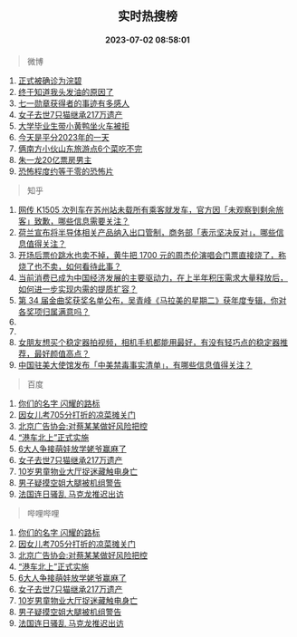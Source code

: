 <div align="center"><h2>实时热搜榜</h2><h4>2023-07-02 08:58:01</h4></div>

> 微博  

1. [正式被确诊为浣碧](https://s.weibo.com/weibo?q=%23%E6%AD%A3%E5%BC%8F%E8%A2%AB%E7%A1%AE%E8%AF%8A%E4%B8%BA%E6%B5%A3%E7%A2%A7%23&t=31&band_rank=1&Refer=top)<br />
2. [终于知道我头发油的原因了](https://s.weibo.com/weibo?q=%23%E7%BB%88%E4%BA%8E%E7%9F%A5%E9%81%93%E6%88%91%E5%A4%B4%E5%8F%91%E6%B2%B9%E7%9A%84%E5%8E%9F%E5%9B%A0%E4%BA%86%23&t=31&band_rank=2&Refer=top)<br />
3. [七一勋章获得者的事迹有多感人](https://s.weibo.com/weibo?q=%23%E4%B8%83%E4%B8%80%E5%8B%8B%E7%AB%A0%E8%8E%B7%E5%BE%97%E8%80%85%E7%9A%84%E4%BA%8B%E8%BF%B9%E6%9C%89%E5%A4%9A%E6%84%9F%E4%BA%BA%23&t=31&band_rank=3&Refer=top)<br />
4. [女子去世7只猫继承217万遗产](https://s.weibo.com/weibo?q=%23%E5%A5%B3%E5%AD%90%E5%8E%BB%E4%B8%967%E5%8F%AA%E7%8C%AB%E7%BB%A7%E6%89%BF217%E4%B8%87%E9%81%97%E4%BA%A7%23&t=31&band_rank=4&Refer=top)<br />
5. [大学毕业生带小黄鸭坐火车被拒](https://s.weibo.com/weibo?q=%23%E5%A4%A7%E5%AD%A6%E6%AF%95%E4%B8%9A%E7%94%9F%E5%B8%A6%E5%B0%8F%E9%BB%84%E9%B8%AD%E5%9D%90%E7%81%AB%E8%BD%A6%E8%A2%AB%E6%8B%92%23&t=31&band_rank=5&Refer=top)<br />
6. [今天是平分2023年的一天](https://s.weibo.com/weibo?q=%23%E4%BB%8A%E5%A4%A9%E6%98%AF%E5%B9%B3%E5%88%862023%E5%B9%B4%E7%9A%84%E4%B8%80%E5%A4%A9%23&t=31&band_rank=6&Refer=top)<br />
7. [俩南方小伙山东旅游点6个菜吃不完](https://s.weibo.com/weibo?q=%23%E4%BF%A9%E5%8D%97%E6%96%B9%E5%B0%8F%E4%BC%99%E5%B1%B1%E4%B8%9C%E6%97%85%E6%B8%B8%E7%82%B96%E4%B8%AA%E8%8F%9C%E5%90%83%E4%B8%8D%E5%AE%8C%23&t=31&band_rank=7&Refer=top)<br />
8. [朱一龙20亿票房男主](https://s.weibo.com/weibo?q=%23%E6%9C%B1%E4%B8%80%E9%BE%9920%E4%BA%BF%E7%A5%A8%E6%88%BF%E7%94%B7%E4%B8%BB%23&t=31&band_rank=8&Refer=top)<br />
9. [恐怖程度约等于零的恐怖片](https://s.weibo.com/weibo?q=%23%E6%81%90%E6%80%96%E7%A8%8B%E5%BA%A6%E7%BA%A6%E7%AD%89%E4%BA%8E%E9%9B%B6%E7%9A%84%E6%81%90%E6%80%96%E7%89%87%23&t=31&band_rank=9&Refer=top)<br />

> 知乎  

1. [网传 K1505 次列车在苏州站未载所有乘客就发车，官方因「未观察到剩余旅客」致歉，哪些信息需要关注？](https://www.zhihu.com/question/609806278)<br />
2. [荷兰宣布将半导体相关产品纳入出口管制，商务部「表示坚决反对」，哪些信息值得关注？](https://www.zhihu.com/question/609805120)<br />
3. [开场后票价跳水也卖不掉，黄牛把 1700 元的周杰伦演唱会门票直接烧了，称烧了也不卖，如何看待此事？](https://www.zhihu.com/question/609780283)<br />
4. [当前消费已成为中国经济发展的主要驱动力，在上半年积压需求大量释放后，如何进一步实现内需的提质扩容？](https://www.zhihu.com/question/609606386)<br />
5. [第 34 届金曲奖获奖名单公布，吴青峰​​​《马拉美的星期二》获年度专辑，你对各奖项归属满意吗？](https://www.zhihu.com/question/609813513)<br />
6. []()<br />
7. []()<br />
8. [女朋友想买个稳定器拍视频，相机手机都能用最好，有没有轻巧点的稳定器推荐，最好颜值高点？](https://www.zhihu.com/question/602610611)<br />
9. [中国驻美大使馆发布「中美禁毒事实清单」，有哪些信息值得关注？](https://www.zhihu.com/question/609763242)<br />

> 百度  

1. [你们的名字 闪耀的路标](https://www.baidu.com/s?wd=%E4%BD%A0%E4%BB%AC%E7%9A%84%E5%90%8D%E5%AD%97+%E9%97%AA%E8%80%80%E7%9A%84%E8%B7%AF%E6%A0%87&sa=fyb_news&rsv_dl=fyb_news)<br />
2. [因女儿考705分打折的凉菜摊关门](https://www.baidu.com/s?wd=%E5%9B%A0%E5%A5%B3%E5%84%BF%E8%80%83705%E5%88%86%E6%89%93%E6%8A%98%E7%9A%84%E5%87%89%E8%8F%9C%E6%91%8A%E5%85%B3%E9%97%A8&sa=fyb_news&rsv_dl=fyb_news)<br />
3. [北京广告协会:对蔡某某做好风险把控](https://www.baidu.com/s?wd=%E5%8C%97%E4%BA%AC%E5%B9%BF%E5%91%8A%E5%8D%8F%E4%BC%9A%3A%E5%AF%B9%E8%94%A1%E6%9F%90%E6%9F%90%E5%81%9A%E5%A5%BD%E9%A3%8E%E9%99%A9%E6%8A%8A%E6%8E%A7&sa=fyb_news&rsv_dl=fyb_news)<br />
4. [“港车北上”正式实施](https://www.baidu.com/s?wd=%E2%80%9C%E6%B8%AF%E8%BD%A6%E5%8C%97%E4%B8%8A%E2%80%9D%E6%AD%A3%E5%BC%8F%E5%AE%9E%E6%96%BD&sa=fyb_news&rsv_dl=fyb_news)<br />
5. [6大人争接萌娃放学姥爷赢麻了](https://www.baidu.com/s?wd=6%E5%A4%A7%E4%BA%BA%E4%BA%89%E6%8E%A5%E8%90%8C%E5%A8%83%E6%94%BE%E5%AD%A6%E5%A7%A5%E7%88%B7%E8%B5%A2%E9%BA%BB%E4%BA%86&sa=fyb_news&rsv_dl=fyb_news)<br />
6. [女子去世7只猫继承217万遗产](https://www.baidu.com/s?wd=%E5%A5%B3%E5%AD%90%E5%8E%BB%E4%B8%967%E5%8F%AA%E7%8C%AB%E7%BB%A7%E6%89%BF217%E4%B8%87%E9%81%97%E4%BA%A7&sa=fyb_news&rsv_dl=fyb_news)<br />
7. [10岁男童物业大厅捉迷藏触电身亡](https://www.baidu.com/s?wd=10%E5%B2%81%E7%94%B7%E7%AB%A5%E7%89%A9%E4%B8%9A%E5%A4%A7%E5%8E%85%E6%8D%89%E8%BF%B7%E8%97%8F%E8%A7%A6%E7%94%B5%E8%BA%AB%E4%BA%A1&sa=fyb_news&rsv_dl=fyb_news)<br />
8. [男子疑摸空姐大腿被机组警告](https://www.baidu.com/s?wd=%E7%94%B7%E5%AD%90%E7%96%91%E6%91%B8%E7%A9%BA%E5%A7%90%E5%A4%A7%E8%85%BF%E8%A2%AB%E6%9C%BA%E7%BB%84%E8%AD%A6%E5%91%8A&sa=fyb_news&rsv_dl=fyb_news)<br />
9. [法国连日骚乱 马克龙推迟出访](https://www.baidu.com/s?wd=%E6%B3%95%E5%9B%BD%E8%BF%9E%E6%97%A5%E9%AA%9A%E4%B9%B1+%E9%A9%AC%E5%85%8B%E9%BE%99%E6%8E%A8%E8%BF%9F%E5%87%BA%E8%AE%BF&sa=fyb_news&rsv_dl=fyb_news)<br />

> 哔哩哔哩  

1. [你们的名字 闪耀的路标](https://www.baidu.com/s?wd=%E4%BD%A0%E4%BB%AC%E7%9A%84%E5%90%8D%E5%AD%97+%E9%97%AA%E8%80%80%E7%9A%84%E8%B7%AF%E6%A0%87&sa=fyb_news&rsv_dl=fyb_news)<br />
2. [因女儿考705分打折的凉菜摊关门](https://www.baidu.com/s?wd=%E5%9B%A0%E5%A5%B3%E5%84%BF%E8%80%83705%E5%88%86%E6%89%93%E6%8A%98%E7%9A%84%E5%87%89%E8%8F%9C%E6%91%8A%E5%85%B3%E9%97%A8&sa=fyb_news&rsv_dl=fyb_news)<br />
3. [北京广告协会:对蔡某某做好风险把控](https://www.baidu.com/s?wd=%E5%8C%97%E4%BA%AC%E5%B9%BF%E5%91%8A%E5%8D%8F%E4%BC%9A%3A%E5%AF%B9%E8%94%A1%E6%9F%90%E6%9F%90%E5%81%9A%E5%A5%BD%E9%A3%8E%E9%99%A9%E6%8A%8A%E6%8E%A7&sa=fyb_news&rsv_dl=fyb_news)<br />
4. [“港车北上”正式实施](https://www.baidu.com/s?wd=%E2%80%9C%E6%B8%AF%E8%BD%A6%E5%8C%97%E4%B8%8A%E2%80%9D%E6%AD%A3%E5%BC%8F%E5%AE%9E%E6%96%BD&sa=fyb_news&rsv_dl=fyb_news)<br />
5. [6大人争接萌娃放学姥爷赢麻了](https://www.baidu.com/s?wd=6%E5%A4%A7%E4%BA%BA%E4%BA%89%E6%8E%A5%E8%90%8C%E5%A8%83%E6%94%BE%E5%AD%A6%E5%A7%A5%E7%88%B7%E8%B5%A2%E9%BA%BB%E4%BA%86&sa=fyb_news&rsv_dl=fyb_news)<br />
6. [女子去世7只猫继承217万遗产](https://www.baidu.com/s?wd=%E5%A5%B3%E5%AD%90%E5%8E%BB%E4%B8%967%E5%8F%AA%E7%8C%AB%E7%BB%A7%E6%89%BF217%E4%B8%87%E9%81%97%E4%BA%A7&sa=fyb_news&rsv_dl=fyb_news)<br />
7. [10岁男童物业大厅捉迷藏触电身亡](https://www.baidu.com/s?wd=10%E5%B2%81%E7%94%B7%E7%AB%A5%E7%89%A9%E4%B8%9A%E5%A4%A7%E5%8E%85%E6%8D%89%E8%BF%B7%E8%97%8F%E8%A7%A6%E7%94%B5%E8%BA%AB%E4%BA%A1&sa=fyb_news&rsv_dl=fyb_news)<br />
8. [男子疑摸空姐大腿被机组警告](https://www.baidu.com/s?wd=%E7%94%B7%E5%AD%90%E7%96%91%E6%91%B8%E7%A9%BA%E5%A7%90%E5%A4%A7%E8%85%BF%E8%A2%AB%E6%9C%BA%E7%BB%84%E8%AD%A6%E5%91%8A&sa=fyb_news&rsv_dl=fyb_news)<br />
9. [法国连日骚乱 马克龙推迟出访](https://www.baidu.com/s?wd=%E6%B3%95%E5%9B%BD%E8%BF%9E%E6%97%A5%E9%AA%9A%E4%B9%B1+%E9%A9%AC%E5%85%8B%E9%BE%99%E6%8E%A8%E8%BF%9F%E5%87%BA%E8%AE%BF&sa=fyb_news&rsv_dl=fyb_news)<br />
